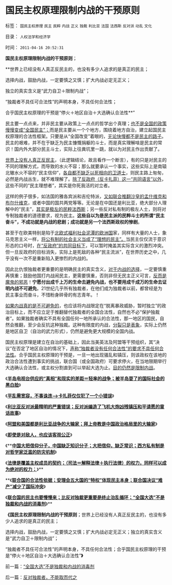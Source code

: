 # 国民主权原理限制内战的干预原则

标签： `国民主权原理` `民主` `民粹` `内战` `正义` `独裁` `利比亚` `法国` `法西斯` `反对派` `动乱` `文化` 

目录： `人权法学和经济学`

时间： `2011-04-16 20:52:31`

**国民主权原理限制内战的干预原则**；

**世界上已经没有人真正反民主的，也没有多少人追求的是真正的民主；

选择内战，鼓励内战，一定要慎之又慎；扩大内战必定无正义；

独立的真实含义是“武力自卫＋限制内战”；

“独裁者不具任可合法性”的声明本身，不具任何合法性；

合乎国民主权原理的干预是“停火＋地区自治＋大选确认合法性**”

民主要一点点来，并非民主要从政策上一点点的哲学出个真理；[也不是全国的政策慢慢变成“全国民主”；](../../../2010/3/21/中国的民主要慢慢来！摸着石头过河是真理！.md)而是民主要从一个个地方，围绕着地方自治，建立起国民主权原理的合法性框架。只要是从“全国改变”着眼的，[无论快慢都不是民主的路子](../../../2010/1/13/一字真经拖字诀，南辕北辙慢慢来.md)。民主的艰难，并不在于缺乏为民主慷慨捐躯的斗士，而是真实理解啥是民主的常识！国内外大部分民主斗士，实际上往粪坑里一跳，就以为对民主作出贡献了。

[世界上没有人真正反民主](http://darthvad.blog.sohu.com/157238808.html)，（此逻辑结论，故且看作一个断言），有的只是对民主的不同的理解方式，而导致的水火不容；那么就要承认一个事实，这些实际上是南辕北辙水火不容的“民主信仰”，[各自都不缺乏以死相向的卫道士](../../../2010/10/13/在左右意识形态中难以自拨的进步分子.md)，则民主路上匆匆，必然是内战丛生，就不难理解了。[除了反政府（反卡扎菲）这一“共同语言”以外](http://darthvad.blog.163.com/blog/static/53399470201061493946107/)，这些不同的“民主理想者”，其实是你死我活的对立者。

这样的例子很多，如法国的雅各宾派和吉伦特派，[又如联合推翻沙皇的孟什维克和布尔什维克](http://blog.sina.com.cn/s/blog_5563a64d0100aqn9.html)，或者中国的国共两党等等。无论是在中国还是利比亚，绝大部分人理解中的“民主”，[其实是极左的民粹法西斯](../../../2009/9/25/依托科学的发展观打击极左民粹.md)；另一些反对私有制的极左人士，则将对专制独裁者的道德要求，视为民主。**这些自以为是民主派的民粹斗士的所谓“民主奋斗”，不成功就是内战的悲剧；成功就是另一个法西斯政权的惨剧**。

甚至于在欧美特别是陷于[北欧式福利社会泥潭的欧洲国](../../../2011/2/20/选了北欧社会主义就选了北朝鲜.md)家，同样有大量的人士，象马克思主义一样，[将公有制的社会主义当成了“理想的民主”。](../../../2010/12/22/科斯是个糊涂虫和马克思主义的新制度学派.md)当民主仅仅流于意识形态的口号时，[在“反政府”的共同目标下](../../../2010/12/12/不要一味指责政府.md)，可以暂时掩盖其实际含义的激烈冲突。但一旦反政府的目标消失，实际上是死敌的各种“民主流派”，在世界历史之中，几乎没有一次不是重新陷入更惨烈的内战的。

因此比仇恨独裁者更重要的是明确民主的真实含义，[对于内战的选择](../../../2011/4/10/利比亚的“和平示威”不一定很和平.md)，一定要慎重再慎重；鼓励他国打内战闹民主，更需要慎重，否则非但无民主正义可言，[反而是魔鬼的邪恶](../../../2011/4/9/“最不理智的战争”利比亚人权民主没啥关系.md)！**宁愿付出成千上万的生命去避免内战，也不要用成千成万的生命去证明内战不可避免**。21世纪几乎所有独裁者，在他们成为独裁者以前，都曾经是为民主事业而奋斗，不惜粉身碎骨的有志青年。！

[如果内战真的是不可避免的](../../../2011/3/25/非法无正义；不要信仰“内战不可避免”；.md)，也应该将内战限定在“脱离暴政威胁，暂时独立”的政治目标上，而不应立足于推翻替代独裁者的全国合法性，自然也不必“保护独裁者”。如果独裁者确实不具有全国任何一地所承认的合法性，那一地区的国民，自然会推翻，至少会反抗这种独裁。这种有限度的内战，[分裂只是表象](../../../2009/7/12/法律共同利益框架下的统一是真正稳定的统一.md)，实际上仍然是地区自卫（自治的武力形式），仍然是避免更大规模的全国内战。

国民主权原理是建立在自治的基础上，因此当美英法及阿盟等干预组织，其“决议”在否定了地区自治的情况下，[声称“独裁者没有任何合法性”的要求不具任何合法性](../../../2011/3/26/《联合国宪章》法理缺陷鼓励了内战.md)。合乎国民主权原理的干预是，一旦一地出现骚乱和镇压，则该政权在该地的政治合法性遭到事实的挑战，联合国（或全国政府）可要求停火，在当地限期举行大选确认合法性，或主权分割直到可以举起大选为止。[目的仍然是限制内战](http://blog.sina.com.cn/s/blog_5563a64d01017wck.html)。

《[**半岛电视台供应的“真相”和现实的差距＝轻率的战争；被半岛耍了的国际社会的黑白脸**](../../../2011/4/13/被半岛耍了的国际社会的黑白脸.md)》

《[**平乱需宽容，不事诛连——>卡扎菲仅仅犯了一个小错误**](../../../2011/4/13/卡扎菲仅仅犯了一个小错误.md)》

《[**利比亚反对派最精明的严重错误；反对派编造了飞机大炮凶残镇压和平请愿的童话故事**](http://blog.sina.com.cn/s/%E3%80%8A%E5%88%A9%E6%AF%94%E4%BA%9A%E6%88%98%E4%BA%89%E7%9A%84%E5%9B%BD%E9%99%85%E6%94%BF%E6%B2%BB%E7%81%BE%E9%9A%BE%E8%BF%9C%E8%BF%9C%E6%B2%A1%E6%9C%89%E7%BB%93%E6%9D%9F%EF%BC%9A%E5%8D%A1%E6%89%8E%E8%8F%B2%E5%92%8C%E5%8F%8D%E5%AF%B9%E6%B4%BE%E9%83%BD%E4%B8%8D%E5%85%B7%E5%A4%87%E4%B8%BB%E6%9D%83%E5%90%88%E6%B3%95%E6%80%A7%EF%BC%9B%E3%80%8B)》

《[**阿盟和美国都是利比亚战争的大输家；拜上帝教是中国政治格局里的大输家**](../../../2011/4/14/利比亚战争的大输家.md)》

《[**即使是对敌人，也应该客观公正**](../../../2011/4/14/即使是对敌人也应该客观公正.md)》

《**[**中国大把信仰分子，中国缺乏知识分子；大把信仰，缺乏常识；西方私有制是对哲学家泛滥的防灾机制**](../../../2011/4/15/利比亚战争启示录，知识分子和信仰.md)》

《[**法律是覆盖主权成员的契约；（司法＝解释法律＋执行法律）的权力，同样可以成为绝对的权力；**](../../../2011/4/15/（司法＝解释法律＋执行法律）的权力.md)》**

**《[**联合国的合法性依据；安理会五大国的“特权”体现民主本身；联合国决议“难产”减少了国际冲突**](../../../2011/4/15/联合国民主的合法性和五大国.md)》

《[**联合国的民主也要慢慢来；比反对独裁更重要是终止治乱循环；“全国大选”不是独裁和内战的消毒剂**](../../../2011/4/16/“全国大选”不是独裁和内战的消毒剂.md)》**

**《国民主权原理限制内战的干预原则**；世界上已经没有人真正反民主的，也没有多少人追求的是真正的民主；

选择内战，鼓励内战，一定要慎之又慎；扩大内战必定无正义；独立的真实含义是“武力自卫＋限制内战”；

“独裁者不具任可合法性”的声明本身，不具任何合法性；合乎国民主权原理的干预是“停火＋地区自治＋大选确认合法性”**》**



前一篇：[“全国大选”不是独裁和内战的消毒剂](../../../2011/4/16/“全国大选”不是独裁和内战的消毒剂.md)

后一篇：[反对独裁者，不能取而代之](../../../2011/4/16/反对独裁者，不能取而代之.md)